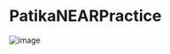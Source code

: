 # PatikaNEARPractice
![image](https://user-images.githubusercontent.com/71902568/163873600-a4e8cdbf-1b00-49b6-b495-5ccf943617f4.png)
